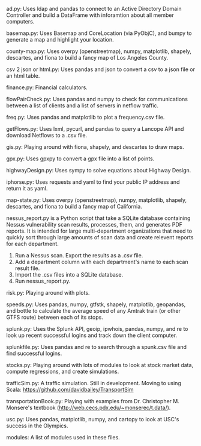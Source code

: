 ad.py: Uses ldap and pandas to connect to an Active Directory Domain Controller and build a DataFrame with inforamtion about all member computers.

basemap.py: Uses Basemap and CoreLocation (via PyObjC), and bumpy to generate a map and highlight your location.

county-map.py: Uses overpy (openstreetmap), numpy, matplotlib, shapely, descartes, and fiona to build a fancy map of Los Angeles County.

csv 2 json or html.py: Uses pandas and json to convert a csv to a json file or an html table.

finance.py: Financial calculators.

flowPairCheck.py: Uses pandas and numpy to check for communications between a list of clients and a list of servers in netflow traffic.

freq.py: Uses pandas and matplotlib to plot a frequency.csv file.

getFlows.py: Uses lxml, pycurl, and pandas to query a Lancope API and download Netflows to a .csv file.

gis.py: Playing around with fiona, shapely, and descartes to draw maps.

gpx.py: Uses gpxpy to convert a gpx file into a list of points.

highwayDesign.py: Uses sympy to solve equations about Highway Design.

iphorse.py: Uses requests and yaml to find your public IP address and return it as yaml.

map-state.py: Uses overpy (openstreetmap), numpy, matplotlib, shapely, descartes, and fiona to build a fancy map of California.

nessus_report.py is a Python script that take a SQLite database containing Nessus vulnerability scan results, processes, them, and generates PDF reports. It is intended for large multi-department organizations that need to quickly sort through large amounts of scan data and create relevent reports for each department.

 1. Run a Nessus scan. Export the results as a .csv file.
 2. Add a department column with each department's name to each scan result file.
 3. Import the .csv files into a SQLite database.
 4. Run nessus_report.py.

risk.py: Playing around with plots.

speeds.py: Uses pandas, numpy, gtfstk, shapely, matplotlib, geopandas, and bottle to calculate the average speed of any Amtrak train (or other GTFS route) between each of its stops.

splunk.py: Uses the Splunk API, geoip, ipwhois, pandas, numpy, and re to look up recent successful logins and track down the client computer.

splunkfile.py: Uses pandas and re to search through a spunk.csv file and find successful logins.

stocks.py: Playing around with lots of modules to look at stock market data, compute regressions, and create simulations.

trafficSim.py: A traffic simulation. Still in development. Moving to using Scala: https://github.com/davidbailey/TransportSim

transportationBook.py: Playing with examples from Dr. Christopher M. Monsere's textbook (http://web.cecs.pdx.edu/~monserec/t.data/).

usc.py: Uses pandas, matplotlib, numpy, and cartopy to look at USC's success in the Olympics.

modules: A list of modules used in these files.
